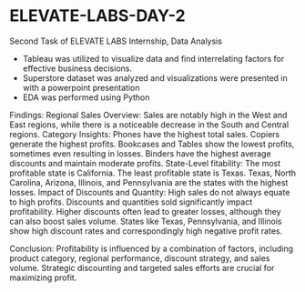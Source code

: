 # ELEVATE-LABS-DAY-2
Second Task of ELEVATE LABS Internship, Data Analysis
- Tableau was utilized to visualize data and find interrelating factors for effective business decisions.
- Superstore dataset was analyzed and visualizations were presented in with a powerpoint presentation
- EDA was performed using Python

Findings: 
Regional Sales Overview:
Sales are notably high in the West and East regions, while there is a noticeable decrease in the South and Central regions.
Category Insights:
Phones have the highest total sales.
Copiers generate the highest profits.
Bookcases and Tables show the lowest profits, sometimes even resulting in losses.
Binders have the highest average discounts and maintain moderate profits.
State-Level fitability:
The most profitable state is California.
The least profitable state is Texas.
Texas, North Carolina, Arizona, Illinois, and Pennsylvania are the states with the highest losses.
Impact of Discounts and Quantity:
High sales do not always equate to high profits.
Discounts and quantities sold significantly impact profitability.
Higher discounts often lead to greater losses, although they can also boost sales volume.
States like Texas, Pennsylvania, and Illinois show high discount rates and correspondingly high negative profit rates.

Conclusion: 
Profitability is influenced by a combination of factors, including product category, regional performance, discount strategy, and sales volume. Strategic discounting and targeted sales efforts are crucial for maximizing profit.

